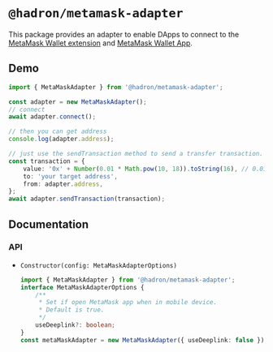 # `@hadron/metamask-adapter`

This package provides an adapter to enable DApps to connect to the [MetaMask Wallet extension](https://chrome.google.com/webstore/detail/metamask/nkbihfbeogaeaoehlefnkodbefgpgknn) and [MetaMask Wallet App](https://metamask.io/).

## Demo

```typescript
import { MetaMaskAdapter } from '@hadron/metamask-adapter';

const adapter = new MetaMaskAdapter();
// connect
await adapter.connect();

// then you can get address
console.log(adapter.address);

// just use the sendTransaction method to send a transfer transaction.
const transaction = {
    value: '0x' + Number(0.01 * Math.pow(10, 18)).toString(16), // 0.01 is 0.01ETH
    to: 'your target address',
    from: adapter.address,
};
await adapter.sendTransaction(transaction);
```

## Documentation

### API

-   `Constructor(config: MetaMaskAdapterOptions)`

    ```typescript
    import { MetaMaskAdapter } from '@hadron/metamask-adapter';
    interface MetaMaskAdapterOptions {
        /**
         * Set if open MetaMask app when in mobile device.
         * Default is true.
         */
        useDeeplink?: boolean;
    }
    const metaMaskAdapter = new MetaMaskAdapter({ useDeeplink: false });
    ```
